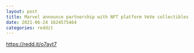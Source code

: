 ```yaml
--- 
layout: post 
title: Marvel announce partnership with NFT platform VeVe collectibles 
date: 2021-06-24 1624575464 
categories: reddit 
--- 
```

https://redd.it/o7ayt7